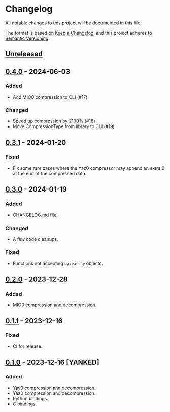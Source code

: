 # Changelog

All notable changes to this project will be documented in this file.

The format is based on [Keep a Changelog](https://keepachangelog.com/en/1.1.0/),
and this project adheres to [Semantic Versioning](https://semver.org/spec/v2.0.0.html).

## [Unreleased]

## [0.4.0] - 2024-06-03

### Added

- Add MIO0 compression to CLI (#17)

### Changed

- Speed up compression by 2100% (#18)
- Move CompressionType from library to CLI (#19)

## [0.3.1] - 2024-01-20

### Fixed

- Fix some rare cases where the Yaz0 compressor may append an extra 0 at the end of the compressed data.

## [0.3.0] - 2024-01-19

### Added

- CHANGELOG.md file.

### Changed

- A few code cleanups.

### Fixed

- Functions not accepting `bytearray` objects.

## [0.2.0] - 2023-12-28

### Added

- MIO0 compression and decompression.

## [0.1.1] - 2023-12-16

### Fixed

- CI for release.

## [0.1.0] - 2023-12-16 [YANKED]

### Added

- Yay0 compression and decompression.
- Yaz0 compression and decompression.
- Python bindings.
- C bindings.

[unreleased]: https://github.com/decompals/crunch64/compare/0.4.0...HEAD
[0.4.0]: https://github.com/decompals/crunch64/compare/0.3.1...0.4.0
[0.3.1]: https://github.com/decompals/crunch64/compare/0.3.0...0.3.1
[0.3.0]: https://github.com/decompals/crunch64/compare/0.2.0...0.3.0
[0.2.0]: https://github.com/decompals/crunch64/compare/0.1.1...0.2.0
[0.1.1]: https://github.com/decompals/crunch64/compare/0.1.0...0.1.1
[0.1.0]: https://github.com/decompals/crunch64/releases/tag/0.1.0
